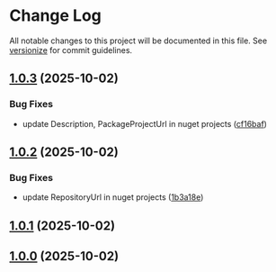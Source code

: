 # Change Log

All notable changes to this project will be documented in this file. See [versionize](https://github.com/versionize/versionize) for commit guidelines.

<a name="1.0.3"></a>
## [1.0.3](https://www.github.com/rehmanab/topica/releases/tag/v1.0.3) (2025-10-02)

### Bug Fixes

* update Description, PackageProjectUrl in nuget projects ([cf16baf](https://www.github.com/rehmanab/topica/commit/cf16bafc8b0af88c2892869386e86a85b7303bda))

<a name="1.0.2"></a>
## [1.0.2](https://www.github.com/rehmanab/topica/releases/tag/v1.0.2) (2025-10-02)

### Bug Fixes

* update RepositoryUrl in nuget projects ([1b3a18e](https://www.github.com/rehmanab/topica/commit/1b3a18e3b1b795b62def7c282b168a869df480f2))

<a name="1.0.1"></a>
## [1.0.1](https://www.github.com/rehmanab/topica/releases/tag/v1.0.1) (2025-10-02)

<a name="1.0.0"></a>
## [1.0.0](https://www.github.com/rehmanab/topica/releases/tag/v1.0.0) (2025-10-02)

